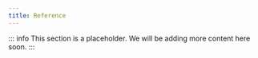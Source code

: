 ```yaml
---
title: Reference 
---
```


::: info
This section is a placeholder. We will be adding more content here soon.
:::
